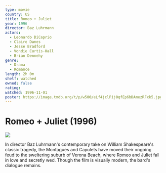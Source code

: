 ```yaml
---
type: movie
country: US
title: Romeo + Juliet
year: 1996
director: Baz Luhrmann
actors:
  - Leonardo DiCaprio
  - Claire Danes
  - Jesse Bradford
  - Vondie Curtis-Hall
  - Brian Dennehy
genre:
  - Drama
  - Romance
length: 2h 0m
shelf: watched
owned: false
rating:
watched: 1996-11-01
poster: https://image.tmdb.org/t/p/w500/eLf4jclPijOqfEp6bDAmezRFxk5.jpg
---
```


# Romeo + Juliet (1996)

![](https://image.tmdb.org/t/p/w500/eLf4jclPijOqfEp6bDAmezRFxk5.jpg)

In director Baz Luhrmann's contemporary take on William Shakespeare's classic tragedy, the Montagues and Capulets have moved their ongoing feud to the sweltering suburb of Verona Beach, where Romeo and Juliet fall in love and secretly wed. Though the film is visually modern, the bard's dialogue remains.